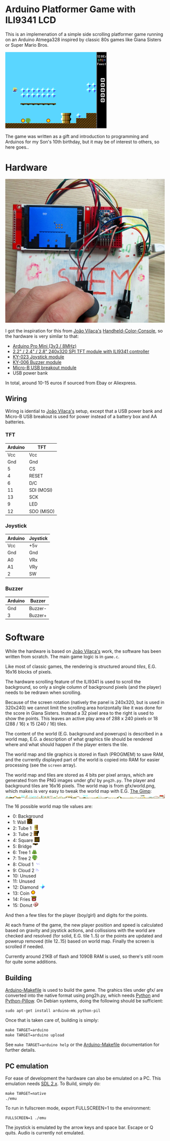 # Arduino Platformer Game with ILI9341 LCD

This is an implemenation of a simple side scrolling platformer game
running on an Arduino Atmega328 inspired by classic 80s games like
Giana Sisters or Super Mario Bros.

![game](game.gif)

The game was written as a gift and introduction to programming and
Arduinos for my Son's 10th birthday, but it may be of interest to
others, so here goes..

# Hardware

![hardware](arduino.jpg)

I got the inspiration for this from [João Vilaça's](https://github.com/vilaca)
[Handheld-Color-Console](https://github.com/vilaca/Handheld-Color-Console),
so the hardware is very similar to that:

- [Arduino Pro Mini (3v3 / 8MHz)](https://www.arduino.cc/en/Main/ArduinoBoardProMini)
- [2.2" / 2.4" / 2.8" 240x320 SPI TFT module with ILI9341 controller](https://www.adafruit.com/product/2478)
- [KY-023 Joystick module](https://tkkrlab.nl/wiki/Arduino_KY-023_XY-axis_joystick_module)
- [KY-006 Buzzer module](https://tkkrlab.nl/wiki/Arduino_KY-006_Small_passive_buzzer_module)
- [Micro-B USB breakout module](https://www.adafruit.com/product/1833)
- USB power bank

In total, around 10-15 euros if sourced from Ebay or Aliexpress.

## Wiring

Wiring is idential to [João Vilaça's](https://github.com/vilaca)
setup, except that a USB power bank and Micro-B USB breakout is used
for power instead of a battery box and AA batteries.

### TFT

| Arduino | TFT      |
|---------|----------|
| Vcc     | Vcc      |
| Gnd     | Gnd      |
| 5       | CS       |
| 4       | RESET    |
| 6       | D/C      |
| 11      |SDI (MOSI)|
| 13      | SCK      |
| 9       | LED      |
| 12      |SDO (MISO)|

### Joystick

| Arduino | Joystick |
|---------|----------|
| Vcc     | +5v      |
| Gnd     | Gnd      |
| A0      | VRx      |
| A1      | VRy      |
| 2       | SW       |

### Buzzer

| Arduino | Buzzer   |
|---------|----------|
| Gnd     | Buzzer-  |
| 3       | Buzzer+  |


# Software

While the hardware is based on [João
Vilaça's](https://github.com/vilaca) work, the software has been
written from scratch. The main game logic is in `game.c`.

Like most of classic games, the rendering is structured around
*tiles*, E.G. 16x16 blocks of pixels.

The hardware scrolling feature of the ILI9341 is used to scroll the
background, so only a single column of background pixels (and the
player) needs to be redrawn when scrolling.

Because of the screen rotation (natively the panel is 240x320, but is
used in 320x240) we cannot limit the scrolling area horizontally like
it was done for the score in Giana Sisters. Instead a 32 pixel area to
the right is used to show the points. This leaves an active play area
of 288 x 240 pixels or 18 (288 / 16) x 15 (240 / 16) tiles.

The content of the world (E.G. background and powerups) is described
in a world map, E.G. a description of what graphics tile should be
rendered where and what should happen if the player enters the tile.

The world map and tile graphics is stored in flash (PROGMEM) to save
RAM, and the currently displayed part of the world is copied into RAM
for easier processing (see the `screen` array).

The world map and tiles are stored as 4 bits per pixel arrays, which
are generated from the PNG images under gfx/ by `png2h.py`. The player
and background tiles are 16x16 pixels. The world map is from
gfx/world.png, which makes is very easy to tweak the world map with
E.G. [The Gimp](https://www.gimp.org/): ![world](gfx/world.png)

The 16 possible world map tile values are:

* 0: Background
* 1: Wall ![Wall](gfx/wall.png)
* 2: Tube 1 ![Tube 1](gfx/tube1.png)
* 3: Tube 2 ![Tube 2](gfx/tube2.png)
* 4: Square ![Square](gfx/square.png)
* 5: Bridge ![Bridge](gfx/bridge.png)
* 6: Tree 1 ![Tree 1](gfx/tree1.png)
* 7: Tree 2 ![Tree 2](gfx/tree2.png)
* 8: Cloud 1 ![Cloud 1](gfx/cloud1.png)
* 9: Cloud 2 ![Cloud 2](gfx/cloud2.png)
* 10: Unused
* 11: Unused
* 12: Diamond ![Diamond](gfx/diamond.png)
* 13: Coin    ![Coin](gfx/coin.png)
* 14: Fries   ![Fries](gfx/fries.png)
* 15: Donut   ![Donut](gfx/donut.png)

And then a few tiles for the player (boy/girl) and digits for the
points.

At each frame of the game, the new player position and speed is
calculated based on gravity and joystick actions, and collissions with
the world are checked and resolved (for solid, E.G. tile 1..5) or the
points are updated and powerup removed (tile 12..15) based on world
map. Finally the screen is scrolled if needed.

Currently around 21KB of flash and 1090B RAM is used, so there's still
room for quite some additions.


## Building

[Arduino-Makefile](https://github.com/sudar/Arduino-Makefile) is used
to build the game. The grahics tiles under gfx/ are converted into the
native format using png2h.py, which needs [Python](http://www.python.org)
and [Python-Pillow](https://pypi.python.org/pypi/Pillow). On Debian
systems, doing the following should be sufficient:

```
sudo apt-get install arduino-mk python-pil
```

Once that is taken care of, building is simply:

```
make TARGET=arduino
make TARGET=arduino upload
```

See `make TARGET=arduino help` or the
[Arduino-Makefile](https://github.com/sudar/Arduino-Makefile)
documentation for further details.

## PC emulation

For ease of development the hardware can also be emulated on a
PC. This emulation needs [SDL 2.x](http://libsdl.org/). To Build,
simply do:

```
make TARGET=native
./emu
```

To run in fullscreen mode, export FULLSCREEN=1 to the environment:

```
FULLSCREEN=1 ./emu
```

The joystick is emulated by the arrow keys and space bar. Escape or Q
quits. Audio is currently not emulated.
